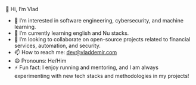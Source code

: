 👋 Hi, I’m Vlad
- 👀 I’m interested in software engineering, cybersecurity, and machine learning.
- 🌱 I’m currently learning english and Nu stacks.
- 💞️ I’m looking to collaborate on open-source projects related to financial services, automation, and security.
- 📫 How to reach me: dev@vladdemir.com
- 😄 Pronouns: He/Him
- ⚡ Fun fact: I enjoy running and mentoring, and I am always experimenting with new tech stacks and methodologies in my projects!
